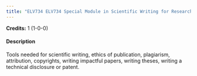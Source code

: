 ```yaml
---
title: "ELV734 ELV734 Special Module in Scientific Writing for Research"
---
```

**Credits:** 1 (1-0-0)

#### Description
Tools needed for scientific writing, ethics of publication, plagiarism, attribution, copyrights, writing impactful papers, writing theses, writing a technical disclosure or patent.